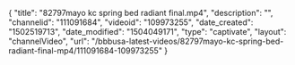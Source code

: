 {
    "title": "82797mayo kc spring bed radiant final.mp4",
    "description": "",
    "channelid": "111091684",
    "videoid": "109973255",
    "date_created": "1502519713",
    "date_modified": "1504049171",
    "type": "captivate",
    "layout": "channelVideo",
    "url": "\/bbbusa-latest-videos\/82797mayo-kc-spring-bed-radiant-final-mp4\/111091684-109973255"
}
